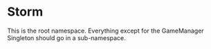 # Storm
This is the root namespace. Everything except for the GameManager Singleton should go in a sub-namespace.
